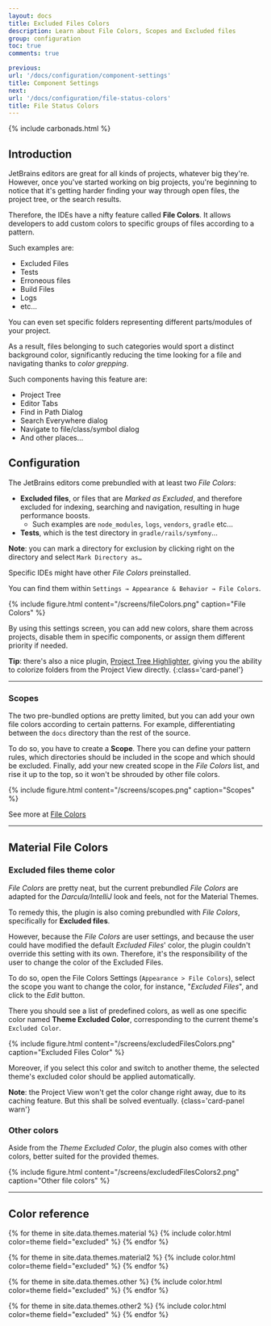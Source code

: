 ```yaml
---
layout: docs
title: Excluded Files Colors
description: Learn about File Colors, Scopes and Excluded files
group: configuration
toc: true
comments: true

previous:
url: '/docs/configuration/component-settings'
title: Component Settings
next:
url: '/docs/configuration/file-status-colors'
title: File Status Colors
---
```


{% include carbonads.html %}

## Introduction

JetBrains editors are great for all kinds of projects, whatever big they're.
However, once you've started working on big projects, you're beginning to notice that it's getting harder finding your way through open files,
the project tree, or the search results.

Therefore, the IDEs have a nifty feature called **File Colors**.
It allows developers to add custom colors to specific groups of files according to a pattern.

Such examples are:

- Excluded Files
- Tests
- Erroneous files
- Build Files
- Logs
- etc...

You can even set specific folders representing different parts/modules of your project.

As a result, files belonging to such categories would sport a distinct background color,
significantly reducing the time looking for a file and navigating thanks to *color grepping*.

Such components having this feature are:

- Project Tree
- Editor Tabs
- Find in Path Dialog
- Search Everywhere dialog
- Navigate to file/class/symbol dialog
- And other places…

## Configuration

The JetBrains editors come prebundled with at least two _File Colors_:

- **Excluded files**, or files that are _Marked as Excluded_, and therefore excluded for indexing, searching and navigation, resulting in huge performance
  boosts.
    - Such examples are `node_modules`, `logs`, `vendors`, `gradle` etc…
- **Tests**, which is the test directory in `gradle/rails/symfony`…

**Note**: you can mark a directory for exclusion by clicking right on the directory and select `Mark Directory as…`

Specific IDEs might have other _File Colors_ preinstalled.

You can find them within `Settings → Appearance & Behavior → File Colors`.

{% include figure.html content="/screens/fileColors.png" caption="File Colors" %}

By using this settings screen, you can add new colors, share them across projects,
disable them in specific components, or assign them different priority if needed.

**Tip**: there's also a nice plugin, [Project Tree Highlighter](https://plugins.jetbrains.com/plugin/13951-projecttree-color-highlighter),
giving you the ability to colorize folders from the Project View directly.
{:class='card-panel'}

---

### Scopes

The two pre-bundled options are pretty limited, but you can add your own file colors according to certain patterns.
For example, differentiating between the `docs` directory than the rest of the source.

To do so, you have to create a **Scope**.
There you can define your pattern rules, which directories should be included in the scope and which should be excluded.
Finally, add your new created scope in the _File Colors_ list, and rise it up to the top, so it won't be shrouded by other file colors.

{% include figure.html content="/screens/scopes.png" caption="Scopes" %}

See more
at [File Colors](https://www.jetbrains.com/help/idea/2017.3/file-colors.html?utm_medium=help_link&utm_source=from_product&utm_campaign=IU&utm_content=2017.3)

-----

## Material File Colors

### Excluded files theme color

_File Colors_ are pretty neat, but the current prebundled _File Colors_ are adapted for the _Darcula/IntelliJ_ look and feels, not for the Material Themes.

To remedy this, the plugin is also coming prebundled with _File Colors_, specifically for **Excluded files**.

However, because the _File Colors_ are user settings, and because the user could have modified the default _Excluded Files_' color,
the plugin couldn't override this setting with its own.
Therefore, it's the responsibility of the user to change the color of the Excluded Files.

To do so, open the File Colors Settings (`Appearance > File Colors`), select the scope you want to change the color, for instance, "_Excluded Files_",
and click to the _Edit_ button.

There you should see a list of predefined colors, as well as one specific color named __Theme Excluded Color__,
corresponding to the current theme's `Excluded Color`.

{% include figure.html content="/screens/excludedFilesColors.png" caption="Excluded Files Color" %}

Moreover, if you select this color and switch to another theme, the selected theme's excluded color should be applied automatically.

**Note**: the Project View won't get the color change right away, due to its caching feature. 
But this shall be solved eventually.
{class='card-panel warn'}

### Other colors

Aside from the _Theme Excluded Color_, the plugin also comes with other colors, better suited for the provided themes.

{% include figure.html content="/screens/excludedFilesColors2.png" caption="Other file colors" %}

-----

## Color reference

{% for theme in site.data.themes.material %}
{% include color.html color=theme field="excluded" %}
{% endfor %}

{% for theme in site.data.themes.material2 %}
{% include color.html color=theme field="excluded" %}
{% endfor %}

{% for theme in site.data.themes.other %}
{% include color.html color=theme field="excluded" %}
{% endfor %}

{% for theme in site.data.themes.other2 %}
{% include color.html color=theme field="excluded" %}
{% endfor %}
